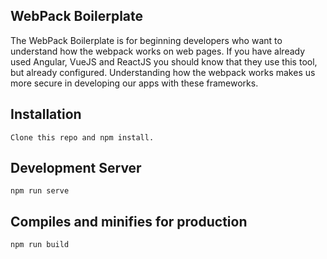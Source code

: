 ## WebPack Boilerplate

The WebPack Boilerplate is for beginning developers who want to understand how the webpack works on web pages. If you have already used
Angular, VueJS and ReactJS you should know that they use this tool, but already configured. Understanding how the webpack works makes us more
secure in developing our apps with these frameworks.

## Installation
```
Clone this repo and npm install.
```

## Development Server
```
npm run serve
```

## Compiles and minifies for production
```
npm run build
```